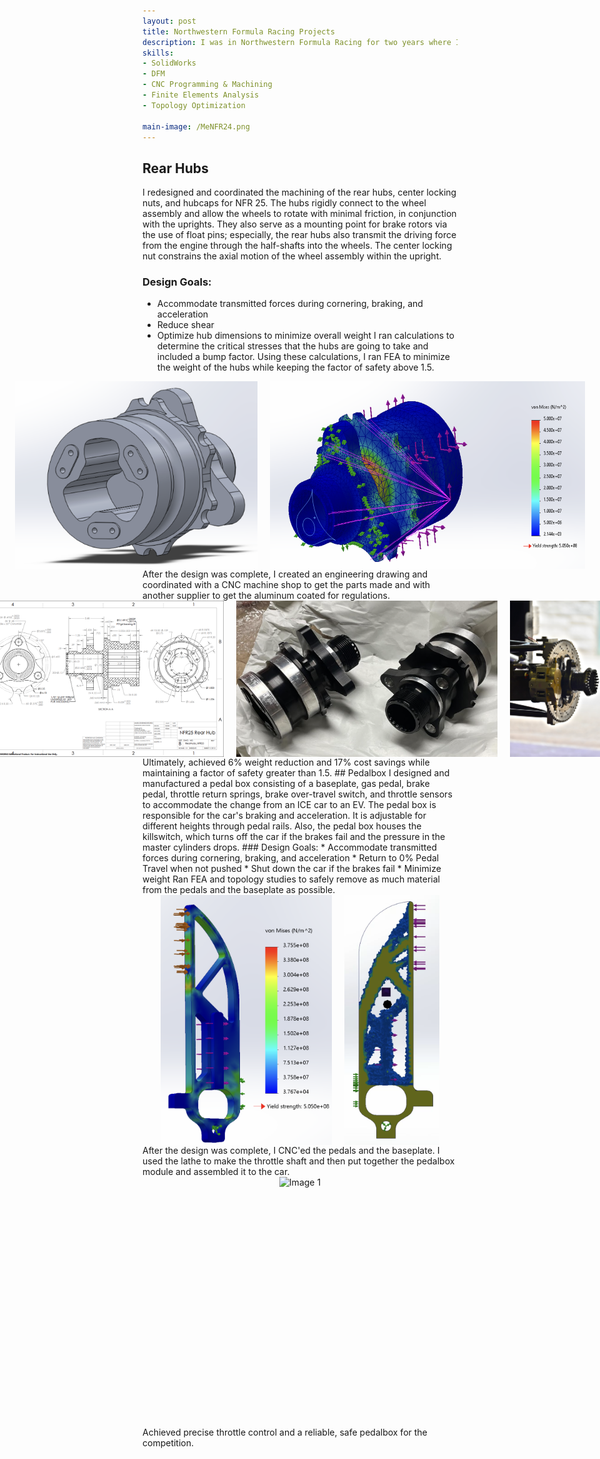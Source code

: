```yaml
---
layout: post
title: Northwestern Formula Racing Projects
description: I was in Northwestern Formula Racing for two years where I worked in the chassis and suspension teams. My main responsibilities were the rear hubs and the pedalbox.
skills: 
- SolidWorks
- DFM
- CNC Programming & Machining
- Finite Elements Analysis
- Topology Optimization

main-image: /MeNFR24.png
---
```


## Rear Hubs
I redesigned and coordinated the machining of the rear hubs, center locking nuts, and hubcaps for NFR 25. The hubs rigidly connect to the wheel assembly and allow the wheels to rotate with minimal friction, in conjunction with the uprights. They also serve as a mounting point for brake rotors via the use of float pins; especially, the rear hubs also transmit the driving force from the engine through the half-shafts into the wheels. The center locking nut constrains the axial motion of the wheel assembly within the upright.
### Design Goals:
* Accommodate transmitted forces during cornering, braking, and acceleration
* Reduce shear
* Optimize hub dimensions to minimize overall weight
I ran calculations to determine the critical stresses that the hubs are going to take and included a bump factor. Using these calculations, I ran FEA to minimize the weight of the hubs while keeping the factor of safety above 1.5.
<div style="display: flex; gap: 20px; justify-content: center;">
  <img src="./HUBS.png" alt="Image 1" style="width: auto; height: 300px;">
  <img src="./hubfea1.png" alt="Image 2" style="width: auto; height: 300px;">
</div>
After the design was complete, I created an engineering drawing and coordinated with a CNC machine shop to get the parts made and with another supplier to get the aluminum coated for regulations.
<div style="display: flex; gap: 20px; justify-content: center;">
  <img src="./HubsDrawing.png" alt="Image 1" style="width: auto; height: 250px;">
  <img src="./newhubs.png" alt="Image 2" style="width: auto; height: 250px;">
  <img src="./BrakeRotor4.jpg" alt="Image 2" style="width: auto; height: 250px;">
</div>
Ultimately, achieved 6% weight reduction and 17% cost savings while maintaining a factor of safety greater than 1.5.
## Pedalbox
I designed and manufactured a pedal box consisting of a baseplate, gas pedal, brake pedal, throttle return springs, brake over-travel switch, and throttle sensors to accommodate the change from an ICE car to an EV. The pedal box is responsible for the car's braking and acceleration. It is adjustable for different heights through pedal rails. Also, the pedal box houses the killswitch, which turns off the car if the brakes fail and the pressure in the master cylinders drops.
### Design Goals:
* Accommodate transmitted forces during cornering, braking, and acceleration
* Return to 0% Pedal Travel when not pushed
* Shut down the car if the brakes fail
* Minimize weight
Ran FEA and topology studies to safely remove as much material from the pedals and the baseplate as possible.
<div style="display: flex; gap: 20px; justify-content: center;">
  <img src="./pedalfea.png" alt="Image 1" style="width: auto; height: 400px;">
  <img src="./image.png" alt="Image 2" style="width: auto; height: 400px;">
</div> 
After the design was complete, I CNC'ed the pedals and the baseplate. I used the lathe to make the throttle shaft and then put together the pedalbox module and assembled it to the car.
<div style="display: flex; gap: 20px; justify-content: center;">
  <img src="./Pedalbox.png" alt="Image 1" style="width: auto; height: 400px;">
</div>
Achieved precise throttle control and a reliable, safe pedalbox for the competition.


